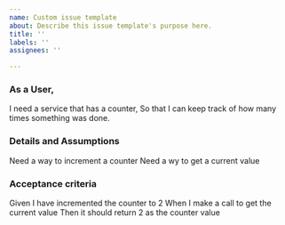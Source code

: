 ```yaml
---
name: Custom issue template
about: Describe this issue template's purpose here.
title: ''
labels: ''
assignees: ''

---
```


### As a User,
I need a service that has a counter,
So that I can keep track of how many times something was done.

### Details and Assumptions
Need a way to increment a counter
Need a wy to get a current value

### Acceptance criteria
Given I have incremented the counter to 2
When I make a call to get the current value
Then it should return 2 as the counter value
